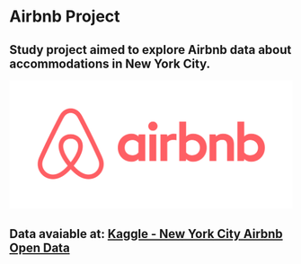 # Airbnb Project

## Study project aimed to explore Airbnb data about accommodations in New York City.

![](images/airbnb.png)


## Data avaiable at: [Kaggle - New York City Airbnb Open Data](https://www.kaggle.com/datasets/dgomonov/new-york-city-airbnb-open-data)
